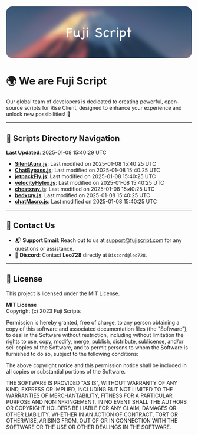 ![Banner](.github/b.webp)

# 🌍 **We are Fuji Script**

Our global team of developers is dedicated to creating powerful, open-source scripts for Rise Client, designed to enhance your experience and unlock new possibilities! 🌟

---
<!-- SCRIPTS_NAVIGATION_START -->
## 📂 **Scripts Directory Navigation**

**Last Updated**: 2025-01-08 15:40:29 UTC

- **[SilentAura.js](scripts/SilentAura.js)**: Last modified on 2025-01-08 15:40:25 UTC
- **[ChatBypass.js](scripts/ChatBypass.js)**: Last modified on 2025-01-08 15:40:25 UTC
- **[jetpackFly.js](scripts/jetpackFly.js)**: Last modified on 2025-01-08 15:40:25 UTC
- **[velocityHylex.js](scripts/velocityHylex.js)**: Last modified on 2025-01-08 15:40:25 UTC
- **[chestxray.js](scripts/chestxray.js)**: Last modified on 2025-01-08 15:40:25 UTC
- **[bedxray.js](scripts/bedxray.js)**: Last modified on 2025-01-08 15:40:25 UTC
- **[chatMacro.js](scripts/chatMacro.js)**: Last modified on 2025-01-08 15:40:25 UTC

<!-- SCRIPTS_NAVIGATION_END -->

---

## 💬 **Contact Us**  
- 📬 **Support Email**: Reach out to us at [support@fujiscript.com](mailto:support@fujiscript.com) for any questions or assistance.  
- 💬 **Discord**: Contact **Leo728** directly at `Discord@leo728`.

---

## 📜 **License**

This project is licensed under the MIT License.  

**MIT License**  
Copyright (c) 2023 Fuji Scripts  

Permission is hereby granted, free of charge, to any person obtaining a copy of this software and associated documentation files (the "Software"), to deal in the Software without restriction, including without limitation the rights to use, copy, modify, merge, publish, distribute, sublicense, and/or sell copies of the Software, and to permit persons to whom the Software is furnished to do so, subject to the following conditions:  

The above copyright notice and this permission notice shall be included in all copies or substantial portions of the Software.  

THE SOFTWARE IS PROVIDED "AS IS", WITHOUT WARRANTY OF ANY KIND, EXPRESS OR IMPLIED, INCLUDING BUT NOT LIMITED TO THE WARRANTIES OF MERCHANTABILITY, FITNESS FOR A PARTICULAR PURPOSE AND NONINFRINGEMENT. IN NO EVENT SHALL THE AUTHORS OR COPYRIGHT HOLDERS BE LIABLE FOR ANY CLAIM, DAMAGES OR OTHER LIABILITY, WHETHER IN AN ACTION OF CONTRACT, TORT OR OTHERWISE, ARISING FROM, OUT OF OR IN CONNECTION WITH THE SOFTWARE OR THE USE OR OTHER DEALINGS IN THE SOFTWARE.  
